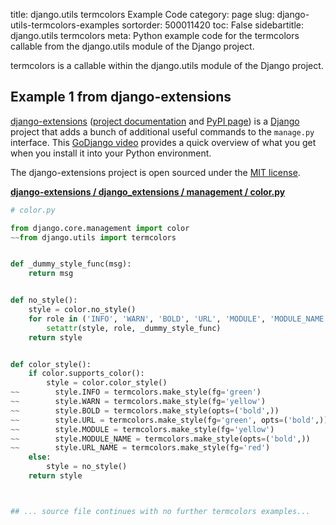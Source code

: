title: django.utils termcolors Example Code
category: page
slug: django-utils-termcolors-examples
sortorder: 500011420
toc: False
sidebartitle: django.utils termcolors
meta: Python example code for the termcolors callable from the django.utils module of the Django project.


termcolors is a callable within the django.utils module of the Django project.


## Example 1 from django-extensions
[django-extensions](https://github.com/django-extensions/django-extensions)
([project documentation](https://django-extensions.readthedocs.io/en/latest/)
and [PyPI page](https://pypi.org/project/django-extensions/))
is a [Django](/django.html) project that adds a bunch of additional
useful commands to the `manage.py` interface. This
[GoDjango video](https://www.youtube.com/watch?v=1F6G3ONhr4k) provides a
quick overview of what you get when you install it into your Python
environment.

The django-extensions project is open sourced under the
[MIT license](https://github.com/django-extensions/django-extensions/blob/master/LICENSE).

[**django-extensions / django_extensions / management / color.py**](https://github.com/django-extensions/django-extensions/blob/master/django_extensions/management/color.py)

```python
# color.py

from django.core.management import color
~~from django.utils import termcolors


def _dummy_style_func(msg):
    return msg


def no_style():
    style = color.no_style()
    for role in ('INFO', 'WARN', 'BOLD', 'URL', 'MODULE', 'MODULE_NAME', 'URL_NAME'):
        setattr(style, role, _dummy_style_func)
    return style


def color_style():
    if color.supports_color():
        style = color.color_style()
~~        style.INFO = termcolors.make_style(fg='green')
~~        style.WARN = termcolors.make_style(fg='yellow')
~~        style.BOLD = termcolors.make_style(opts=('bold',))
~~        style.URL = termcolors.make_style(fg='green', opts=('bold',))
~~        style.MODULE = termcolors.make_style(fg='yellow')
~~        style.MODULE_NAME = termcolors.make_style(opts=('bold',))
~~        style.URL_NAME = termcolors.make_style(fg='red')
    else:
        style = no_style()
    return style



## ... source file continues with no further termcolors examples...

```

